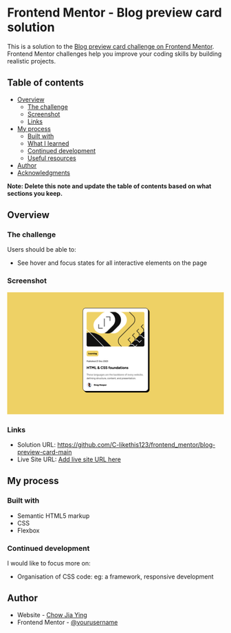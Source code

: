 # Frontend Mentor - Blog preview card solution

This is a solution to the [Blog preview card challenge on Frontend Mentor](https://www.frontendmentor.io/challenges/blog-preview-card-ckPaj01IcS). Frontend Mentor challenges help you improve your coding skills by building realistic projects. 

## Table of contents

- [Overview](#overview)
  - [The challenge](#the-challenge)
  - [Screenshot](#screenshot)
  - [Links](#links)
- [My process](#my-process)
  - [Built with](#built-with)
  - [What I learned](#what-i-learned)
  - [Continued development](#continued-development)
  - [Useful resources](#useful-resources)
- [Author](#author)
- [Acknowledgments](#acknowledgments)

**Note: Delete this note and update the table of contents based on what sections you keep.**

## Overview

### The challenge

Users should be able to:

- See hover and focus states for all interactive elements on the page

### Screenshot

![](./screenshot.png)

### Links

- Solution URL: https://github.com/C-likethis123/frontend_mentor/blog-preview-card-main
- Live Site URL: [Add live site URL here](https://your-live-site-url.com)

## My process

### Built with

- Semantic HTML5 markup
- CSS
- Flexbox

### Continued development

I would like to focus more on:
- Organisation of CSS code: eg: a framework, responsive development

## Author

- Website - [Chow Jia Ying](https://www.c-likethis123.github.io/website)
- Frontend Mentor - [@yourusername](https://www.frontendmentor.io/profile/C-likethis123)
